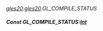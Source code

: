 _[gles20](../../modules/gles20/gles20-module.md):[gles20](../../modules/gles20/gles20-module.md).GL\_COMPILE\_STATUS_
##### Const GL\_COMPILE\_STATUS:[Int](../../modules/wonkey/wonkey-types-int.md)
